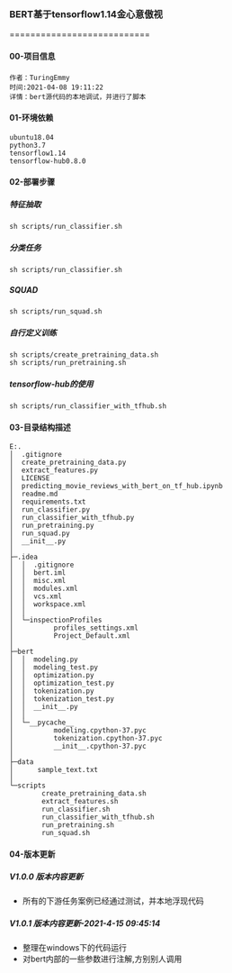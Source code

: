 ### BERT基于tensorflow1.14金心意傲视

===========================
#### 00-项目信息
```
作者：TuringEmmy
时间:2021-04-08 19:11:22
详情：bert源代码的本地调试，并进行了脚本
```
#### 01-环境依赖
```
ubuntu18.04
python3.7
tensorflow1.14
tensorflow-hub0.8.0
```
#### 02-部署步骤
##### 特征抽取
```
sh scripts/run_classifier.sh
```
##### 分类任务
```
sh scripts/run_classifier.sh
```
##### SQUAD
```
sh scripts/run_squad.sh
```
##### 自行定义训练
```
sh scripts/create_pretraining_data.sh
sh scripts/run_pretraining.sh
```
##### tensorflow-hub的使用
```
sh scripts/run_classifier_with_tfhub.sh
```
#### 03-目录结构描述
```
E:.
│  .gitignore
│  create_pretraining_data.py
│  extract_features.py
│  LICENSE
│  predicting_movie_reviews_with_bert_on_tf_hub.ipynb
│  readme.md
│  requirements.txt
│  run_classifier.py
│  run_classifier_with_tfhub.py
│  run_pretraining.py
│  run_squad.py
│  __init__.py
│
├─.idea
│  │  .gitignore
│  │  bert.iml
│  │  misc.xml
│  │  modules.xml
│  │  vcs.xml
│  │  workspace.xml
│  │
│  └─inspectionProfiles
│          profiles_settings.xml
│          Project_Default.xml
│
├─bert
│  │  modeling.py
│  │  modeling_test.py
│  │  optimization.py
│  │  optimization_test.py
│  │  tokenization.py
│  │  tokenization_test.py
│  │  __init__.py
│  │
│  └─__pycache__
│          modeling.cpython-37.pyc
│          tokenization.cpython-37.pyc
│          __init__.cpython-37.pyc
│
├─data
│      sample_text.txt
│
└─scripts
        create_pretraining_data.sh
        extract_features.sh
        run_classifier.sh
        run_classifier_with_tfhub.sh
        run_pretraining.sh
        run_squad.sh
```


#### 04-版本更新
##### V1.0.0 版本内容更新
- 所有的下游任务案例已经通过测试，并本地浮现代码
##### V1.0.1 版本内容更新-2021-4-15 09:45:14
- 整理在windows下的代码运行
- 对bert内部的一些参数进行注解,方别别人调用

